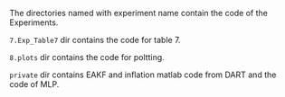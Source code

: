 The directories named with experiment name contain the code of the Experiments.

`7.Exp_Table7` dir contains the code for table 7.

`8.plots` dir contains the code for poltting.

`private` dir contains EAKF and inflation matlab code from DART and the code of MLP.